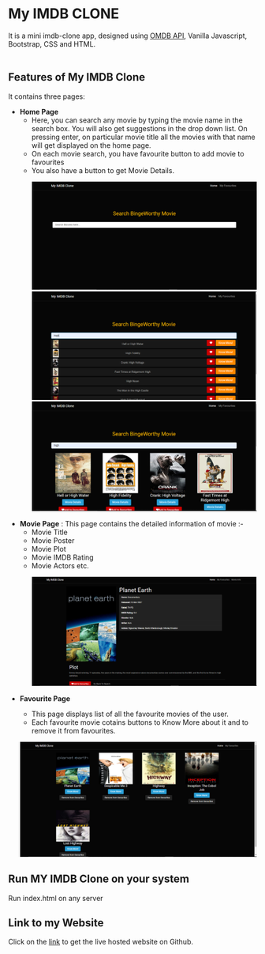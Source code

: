 # My IMDB CLONE
It is a mini imdb-clone app,  designed using [OMDB API]( https://www.omdbapi.com/), Vanilla Javascript, Bootstrap, CSS and HTML.
<br />
<br />


## Features of My IMDB Clone
It contains three pages:
<ul><li><strong>Home Page</strong>
<ul>
<li>Here, you can search any movie by typing the movie name in the search box. You will also get suggestions in the drop down list.
On pressing enter, on particular movie title all the movies with that name will get displayed on the home page.
</li>
<li>On each movie search, you have favourite button to add movie to favourites</li>
<li>You also have a button to get Movie Details.</li>

![alt text](./screenshot/home.png)
![alt text](./screenshot/home1.png)
![alt text](./screenshot/home2.png)
</ul>
</li><li><strong>Movie Page</strong> : This page contains the detailed information of movie :-
<ul><li>Movie Title</li>
<li>Movie Poster</li>
<li>Movie Plot</li>
<li>Movie IMDB Rating</li>
<li>Movie Actors etc.</li>

![alt text](./screenshot/movie.png)
</ul>
</li><li><strong>Favourite Page</strong></li>
<ul><li>This page displays list of all the favourite movies of the user.
</li>
<li>Each favourite movie cotains buttons to Know More about it and to remove it from favourites.</li></ul>

![alt text](./screenshot/favourite.png)
</ul>

## Run MY IMDB Clone on your system

Run index.html on any server



## Link to my Website 
Click on the [link](https://aryan33736.github.io/Imdb-clone/) to get the live hosted website on Github.